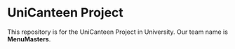 # UniCanteen Project

This repository is for the UniCanteen Project in University.
Our team name is **MenuMasters**.
